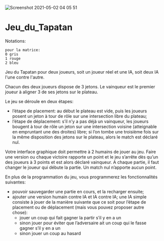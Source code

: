 ![Screenshot 2021-05-02 04 05 51](https://user-images.githubusercontent.com/71564594/119239964-0e328580-bb4d-11eb-8a88-66ecdb63a03c.png)
# Jeu_du_Tapatan

Notations:

    pour la matrice:
    0 gris
    1 rouge
    2 bleu



Jeu du Tapatan pour deux joueurs, soit un joueur réel et une IA, soit deux IA l'une contre l'autre. 

Chacun des deux joueurs dispose de 3 jetons. Le vainqueur est le premier joueur à aligner 3 de ses jetons sur le plateau.

Le jeu se déroule en deux étapes:
- l’étape de placement: au début le plateau est vide, puis les joueurs posent un jeton à tour de rôle sur une intersection libre du plateau;
- l’étape de déplacement: s’il n’y a pas déjà un vainqueur, les joueurs bougent à tour de rôle un jeton sur une intersection voisine (atteignable en empruntant une des droites) libre;
si l’on tombe une troisième fois sur la même disposition des jetons sur le plateau, alors le match est déclaré nul.

Votre interface graphique doit permettre à 2 humains de jouer au jeu. Faire une version ou chaque victoire rapporte un point et le jeu s’arrête dès qu’un des joueurs à 3 points et est alors déclaré vainqueur. A chaque partie, il faut changer le joueur qui débute la partie. Un match nul n’apporte aucun point.

En plus de la programmation du jeu, vous programmerez les fonctionnalités suivantes:
- pouvoir sauvegarder une partie en cours, et la recharger ensuite;
- ajouter une version humain contre IA et IA contre IA; une IA simple consiste à jouer de la manière suivante que ce soit pour l’étape de placement ou de déplacement (mais vous pouvez proposer autre chose):
    - jouer un coup qui fait gagner la partir s’il y en a un
    - sinon jouer pour éviter que l’adversaire ait un coup qui le fasse gagner s’il y en a un
    - sinon jouer un coup au hasard
